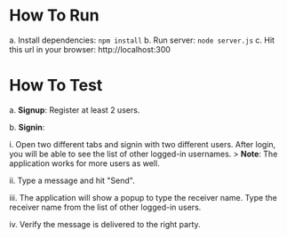 # How To Run

a. Install dependencies: `npm install`
b. Run server: `node server.js`
c. Hit this url in your browser: http://localhost:300

# How To Test

a. **Signup**: Register at least 2 users.

b. **Signin**:

   i. Open two different tabs and signin with two different users. After login, you will be able to see the list of other logged-in usernames. 
      > **Note**: The application works for more users as well.

   ii. Type a message and hit "Send".

   iii. The application will show a popup to type the receiver name. Type the receiver name from the list of other logged-in users.

   iv. Verify the message is delivered to the right party.
